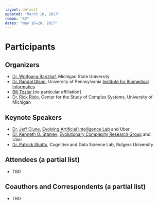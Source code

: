 ```yaml
---
layout: default
updated: "March 10, 2017"
roman: "XV"
dates: "May 18–20, 2017"
---
```


# Participants

## Organizers

- [Dr. Wolfgang Banzhaf](http://www.cse.msu.edu/~banzhafw/), Michigan State University
- [Dr. Randal Olson](http://www.randalolson.com), University of Pennsylvania [Institute for Biomedical Informatics](http://upibi.org)
- [Bill Tozier](http://vaguery.github.io) [no particular affiliation]
- [Dr. Rick Riolo](https://lsa.umich.edu/cscs/people/affiliated-faculty/rlriolo.html), Center for the Study of Complex Systems, University of Michigan

## Keynote Speakers

- [Dr. Jeff Clune](http://jeffclune.com/), [Evolving Artificial Intelligence Lab](http://www.evolvingai.org) and Uber
- [Dr. Kenneth O. Stanley](http://www.cs.ucf.edu/~kstanley/), [Evolutionary Complexity Research Group](http://eplex.cs.ucf.edu) and Uber
- [Dr. Patrick Shafto](http://shaftolab.com), Cognitive and Data Science Lab, Rutgers University

## Attendees (a partial list)

- TBD

## Coauthors and Correspondents (a partial list)

- TBD
